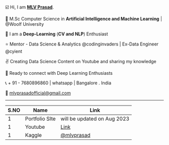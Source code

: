 ☑️ Hi, I am [**MLV Prasad**](https://www.linkedin.com/in/mlvprasadofficial/).

🥇 M.Sc Computer Science in **Artificial Intelligence and Machine Learning** | @Woolf University

💫 I am a **Deep-Learning** (**CV and NLP**) Enthusiast

⭐ Mentor - Data Science & Analytics @codinginvaders | Ex-Data Engineer @cyient

✌️ Creating Data Science Content on Youtube and sharing my knowledge

🤝 Ready to connect with Deep Learning Enthusiasts 

📞 + 91 - 7680896860 | whatsapp | Bangalore . India

📩  mlvprasadofficial@gmail.com

 ---

| S.NO | Name  | Link | 
|----------|----------|----------|
| 1 | Portfolio SIte | will be updated on Aug 2023 | 
| 1 | Youtube | [Link](https://www.youtube.com/@leetcodesqlsolutions_mlvprasad/playlists) | 
| 1 | Kaggle  | [@mlvprasad](https://www.kaggle.com/mlvprasad) | 

